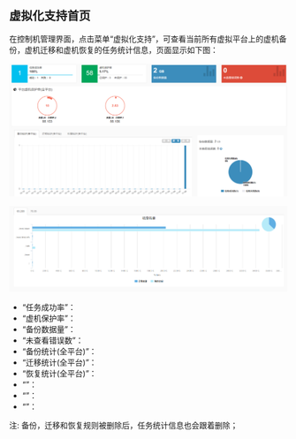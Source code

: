 ## 虚拟化支持首页

在控制机管理界面，点击菜单“虚拟化支持”，可查看当前所有虚拟平台上的虚机备份，虚机迁移和虚机恢复的任务统计信息，页面显示如下图：

![说明: 1](/assets/V6.11811081432.png)

![说明: 1](/assets/V6.11811081433.png)

* “任务成功率”：
* “虚机保护率”：
* “备份数据量”：
* “未查看错误数”：
* “备份统计(全平台)”：
* “迁移统计(全平台)”：
* “恢复统计(全平台)”：
* “”：
* “”：
* “”：

注: 备份，迁移和恢复规则被删除后，任务统计信息也会跟着删除；



























